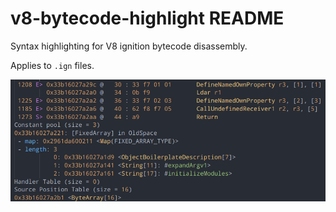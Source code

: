 # v8-bytecode-highlight README

Syntax highlighting for V8 ignition bytecode disassembly.

Applies to `.ign` files.

![screenshot](./images/screenshot.png)
